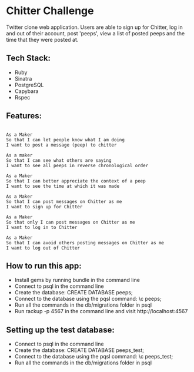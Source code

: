 Chitter Challenge
=================

Twitter clone web application. Users are able to sign up for Chitter, log in and out of their account, post 'peeps', view a list of posted peeps and the time that they were posted at.

Tech Stack:
-----

* Ruby
* Sinatra
* PostgreSQL
* Capybara
* Rspec

Features:
-------

```

As a Maker
So that I can let people know what I am doing  
I want to post a message (peep) to chitter

As a maker
So that I can see what others are saying  
I want to see all peeps in reverse chronological order

As a Maker
So that I can better appreciate the context of a peep
I want to see the time at which it was made

As a Maker
So that I can post messages on Chitter as me
I want to sign up for Chitter

As a Maker
So that only I can post messages on Chitter as me
I want to log in to Chitter

As a Maker
So that I can avoid others posting messages on Chitter as me
I want to log out of Chitter

```


How to run this app:
------

* Install gems by running bundle in the command line
* Connect to psql in the command line
* Create the database: CREATE DATABASE peeps;
* Connect to the database using the pqsl command: \c peeps;
* Run all the commands in the db/migrations folder in psql
* Run rackup -p 4567 in the command line and visit http://localhost:4567

Setting up the test database:
------

* Connect to psql in the command line
* Create the database: CREATE DATABASE peeps_test;
* Connect to the database using the pqsl command: \c peeps_test;
* Run all the commands in the db/migrations folder in psql

